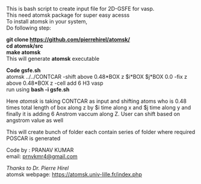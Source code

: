 This is bash script to create input file for 2D-GSFE for vasp. \
This need atomsk package for super easy acesss \
To install atomsk in your system, \
Do following step: 

**git clone https://github.com/pierrehirel/atomsk/**  \
**cd atomsk/src**  \
**make atomsk**  \
This will generate **atomsk** executable 

**Code gsfe.sh**\
atomsk ../../CONTCAR -shift above 0.48\*BOX z $i\*BOX $j\*BOX 0.0 -fix z above 0.48*BOX z -cell add 6 H3 vasp \
run using **bash -i gsfe.sh** 


Here *atomsk* is taking CONTCAR as input and shifting atoms who is 0.48 times total length of box along z by $i time along x and $j time along y and finally it is adding 6 Anstrom vaccum along Z.
User can shift based on angstrom value as well 

This will create bunch of folder each contain series of folder where required POSCAR is generated

Code by : PRANAV KUMAR \
email: prnvkmr4@gmail.com

*Thanks to Dr. Pierre Hirel*\
atomsk webpage: https://atomsk.univ-lille.fr/index.php
